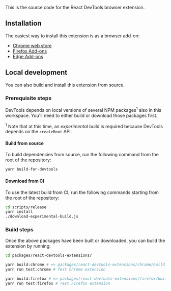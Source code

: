 This is the source code for the React DevTools browser extension.

## Installation

The easiest way to install this extension is as a browser add-on:
* [Chrome web store](https://chrome.google.com/webstore/detail/react-developer-tools/fmkadmapgofadopljbjfkapdkoienihi?hl=en)
* [Firefox Add-ons](https://addons.mozilla.org/en-US/firefox/addon/react-devtools/)
* [Edge Add-ons](https://microsoftedge.microsoft.com/addons/detail/react-developer-tools/gpphkfbcpidddadnkolkpfckpihlkkil)

## Local development
You can also build and install this extension from source.

### Prerequisite steps
DevTools depends on local versions of several NPM packages<sup>1</sup> also in this workspace. You'll need to either build or download those packages first.

<sup>1</sup> Note that at this time, an _experimental_ build is required because DevTools depends on the `createRoot` API.

#### Build from source
To build dependencies from source, run the following command from the root of the repository:
```sh
yarn build-for-devtools
```
#### Download from CI
To use the latest build from CI, run the following commands starting from the root of the repository:
```sh
cd scripts/release
yarn install
./download-experimental-build.js
```
### Build steps
Once the above packages have been built or downloaded, you can build the extension by running:
```sh
cd packages/react-devtools-extensions/

yarn build:chrome # => packages/react-devtools-extensions/chrome/build
yarn run test:chrome # Test Chrome extension

yarn build:firefox # => packages/react-devtools-extensions/firefox/build
yarn run test:firefox # Test Firefox extension
```
